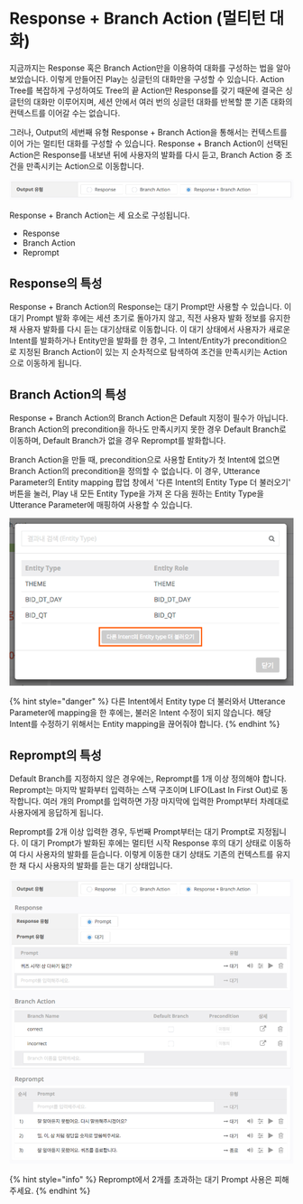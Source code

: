 # Response + Branch Action (멀티턴 대화)

지금까지는 Response 혹은 Branch Action만을 이용하여 대화를 구성하는 법을 알아보았습니다. 이렇게 만들어진 Play는 싱글턴의 대화만을 구성할 수 있습니다. Action Tree를 복잡하게 구성하여도 Tree의 끝 Action만 Response를 갖기 때문에 결국은 싱글턴의 대화만 이루어지며, 세션 안에서 여러 번의 싱글턴 대화를 반복할 뿐 기존 대화의 컨텍스트를 이어갈 수는 없습니다.

그러나, Output의 세번째 유형 Response + Branch Action을 통해서는 컨텍스트를 이어 가는 멀티턴 대화를 구성할 수 있습니다. Response + Branch Action이 선택된 Action은 Response를 내보낸 뒤에 사용자의 발화를 다시 듣고, Branch Action 중 조건을 만족시키는 Action으로 이동합니다.

![](../../../.gitbook/assets/response-with-branch-actions-01.png)

Response + Branch Action는 세 요소로 구성됩니다.

* Response
* Branch Action
* Reprompt

## Response의 특성

Response + Branch Action의 Response는 대기 Prompt만 사용할 수 있습니다. 이 대기 Prompt 발화 후에는 세션 초기로 돌아가지 않고, 직전 사용자 발화 정보를 유지한 채 사용자 발화를 다시 듣는 대기상태로 이동합니다. 이 대기 상태에서 사용자가 새로운 Intent를 발화하거나 Entity만을 발화를 한 경우, 그 Intent/Entity가 precondition으로 지정된 Branch Action이 있는 지 순차적으로 탐색하여 조건을 만족시키는 Action으로 이동하게 됩니다.

## Branch Action의 특성 <a href="multi-turn-branch" id="multi-turn-branch"></a>

Response + Branch Action의 Branch Action은 Default 지정이 필수가 아닙니다. Branch Action의 precondition을 하나도 만족시키지 못한 경우 Default Branch로 이동하며, Default Branch가 없을 경우 Reprompt를 발화합니다.

Branch Action을 만들 때, precondition으로 사용할 Entity가 첫 Intent에 없으면 Branch Action의 precondition을 정의할 수 없습니다. 이 경우, Utterance Parameter의 Entity mapping 팝업 창에서 '다른 Intent의 Entity Type 더 불러오기' 버튼을 눌러, Play 내 모든 Entity Type을 가져 온 다음 원하는 Entity Type을 Utterance Parameter에 매핑하여 사용할 수 있습니다.

![](../../../.gitbook/assets/response-with-branch-actions-02.png)

{% hint style="danger" %}
다른 Intent에서 Entity type 더 불러와서 Utterance Parameter에 mapping을 한 후에는, 불러온 Intent 수정이 되지 않습니다. 해당 Intent를 수정하기 위해서는 Entity mapping을 끊어줘야 합니다.
{% endhint %}

## Reprompt의 특성

Default Branch를 지정하지 않은 경우에는, Reprompt를 1개 이상 정의해야 합니다. Reprompt는 마지막 발화부터 입력하는 스택 구조이며 LIFO(Last In First Out)로 동작합니다. 여러 개의 Prompt를 입력하면 가장 마지막에 입력한 Prompt부터 차례대로 사용자에게 응답하게 됩니다.

Reprompt를 2개 이상 입력한 경우, 두번째 Prompt부터는 대기 Prompt로 지정됩니다. 이 대기 Prompt가 발화된 후에는 멀티턴 시작 Response 후의 대기 상태로 이동하여 다시 사용자의 발화를 듣습니다. 이렇게 이동한 대기 상태도 기존의 컨텍스트를 유지한 채 다시 사용자의 발화를 듣는 대기 상태입니다.

![](../../../.gitbook/assets/response-with-branch-actions-03.png)

{% hint style="info" %}
Reprompt에서 2개를 초과하는 대기 Prompt 사용은 피해주세요.
{% endhint %}
